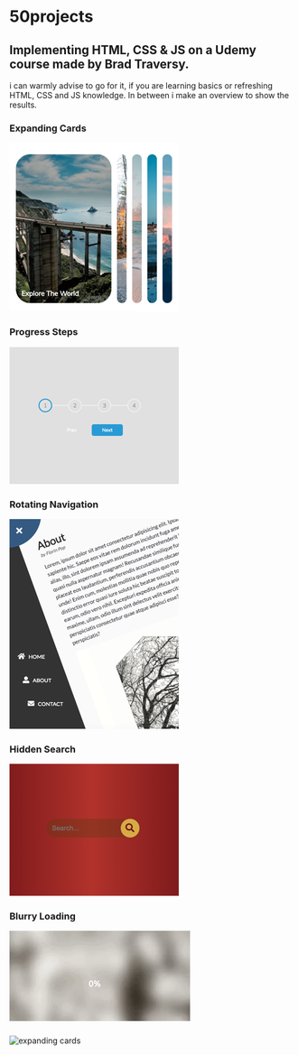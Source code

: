 # 50projects

## Implementing HTML, CSS &amp; JS on a Udemy course made by Brad Traversy.

i can warmly advise to go for it, if you are learning basics or refreshing HTML, CSS and JS knowledge.
In between i make an overview to show the results.

### Expanding Cards

![expanding cards](images/01.png)

### Progress Steps

![progress steps](images/02.png)

### Rotating Navigation

![rotating navigation](images/03.png)

### Hidden Search

![hidden search](images/04.png)

### Blurry Loading

![blurry loading](images/05.gif)

###

![expanding cards](images/06.png)
